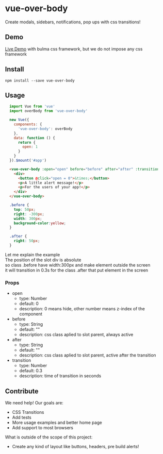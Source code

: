 # vue-over-body
Create modals, sidebars, notifications, pop ups with css transitions! 

## Demo
[Live Demo](http://marcodpt.github.io/vue-over-body)
with bulma css framework, but we do not impose any css framework

## Install
```
npm install --save vue-over-body
```

## Usage
```javascript
  import Vue from 'vue'
  import overBody from 'vue-over-body'

  new Vue({
    components: {
      'vue-over-body': overBody
    },
    data: function () {
      return {
        open: 1
      }
    }
  }).$mount('#app')
```

```html
  <vue-over-body :open="open" before="before" after="after" :transition="0.3">
    <div>
      <button @click="open = 0">&times;</button>
      <p>A little alert message!</p> 
      <p>For the users of your app!</p> 
    </div>
  </vue-over-body>
```

```css
  .before {
    top: 50px;
    right: -300px;
    width: 300px;
    background-color:yellow;
  }

  .after {
    right: 50px;
  }
```
Let me explain the example  
The position of the slot div is absolute  
so class .before have width:300px and make element outside the screen  
it will transition in 0.3s for the class .after that put element in the screen

### Props
 - open
   - type: Number
   - default: 0
   - description: 0 means hide, other number means z-index of the component
 - before
   - type: String
   - default: ""
   - description: css class aplied to slot parent, always active
 - after
   - type: String
   - default: ""
   - description: css class aplied to slot parent, active after the transition
 - transition
   - type: Number
   - default: 0.3
   - description: time of transition in seconds

## Contribute
We need help! Our goals are:
 - CSS Transitions
 - Add tests
 - More usage examples and better home page
 - Add support to most browsers

What is outside of the scope of this project:
 - Create any kind of layout like buttons, headers, pre build alerts!

